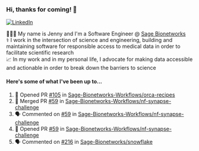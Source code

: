 ### Hi, thanks for coming! 👋
[![LinkedIn](https://img.shields.io/badge/-Jenny_V._Medina-0A66C2?style=flat-square?&logo=LinkedIn&logoColor=white)](https://www.linkedin.com/in/jenny-v-medina-a53a0332/)

👩🏻‍💻 My name is Jenny and I'm a Software Engineer @ [Sage Bionetworks](https://sagebionetworks.org/)\
⚕️ I work in the intersection of science and engineering, building and maintaining software for responsible access to medical data in order to facilitate scientific research\
📈 In my work and in my personal life, I advocate for making data accessible and actionable in order to break down the barriers to science

#### Here's some of what I've been up to...

<!--START_SECTION:activity-->
1. 💪 Opened PR [#105](https://github.com/Sage-Bionetworks-Workflows/orca-recipes/pull/105) in [Sage-Bionetworks-Workflows/orca-recipes](https://github.com/Sage-Bionetworks-Workflows/orca-recipes)
2. 🎉 Merged PR [#59](https://github.com/Sage-Bionetworks-Workflows/nf-synapse-challenge/pull/59) in [Sage-Bionetworks-Workflows/nf-synapse-challenge](https://github.com/Sage-Bionetworks-Workflows/nf-synapse-challenge)
3. 🗣 Commented on [#59](https://github.com/Sage-Bionetworks-Workflows/nf-synapse-challenge/pull/59#issuecomment-3008914117) in [Sage-Bionetworks-Workflows/nf-synapse-challenge](https://github.com/Sage-Bionetworks-Workflows/nf-synapse-challenge)
4. 💪 Opened PR [#59](https://github.com/Sage-Bionetworks-Workflows/nf-synapse-challenge/pull/59) in [Sage-Bionetworks-Workflows/nf-synapse-challenge](https://github.com/Sage-Bionetworks-Workflows/nf-synapse-challenge)
5. 🗣 Commented on [#216](https://github.com/Sage-Bionetworks/snowflake/pull/216#issuecomment-2964288574) in [Sage-Bionetworks/snowflake](https://github.com/Sage-Bionetworks/snowflake)
<!--END_SECTION:activity-->
